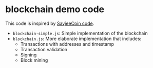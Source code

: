 # blockchain demo code

This code is inspired by [SavjeeCoin code](https://github.com/Savjee/SavjeeCoin).

- `blockchain-simple.js`: Simple implementation of the blockchain
- `blockchain.js`: More elaborate implementation that includes:
  - Transactions with addresses and timestamp
  - Transaction validation
  - Signing
  - Block mining

 
